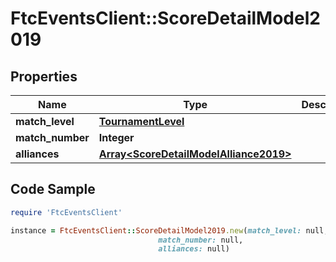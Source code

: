 # FtcEventsClient::ScoreDetailModel2019

## Properties

Name | Type | Description | Notes
------------ | ------------- | ------------- | -------------
**match_level** | [**TournamentLevel**](TournamentLevel.md) |  | [optional] 
**match_number** | **Integer** |  | [optional] 
**alliances** | [**Array&lt;ScoreDetailModelAlliance2019&gt;**](ScoreDetailModelAlliance2019.md) |  | [optional] 

## Code Sample

```ruby
require 'FtcEventsClient'

instance = FtcEventsClient::ScoreDetailModel2019.new(match_level: null,
                                 match_number: null,
                                 alliances: null)
```


